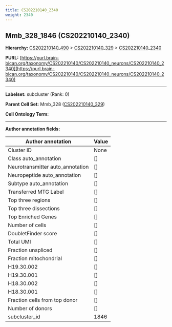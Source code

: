 ```yaml
---
title: CS202210140_2340
weight: 2340
---
```

## Mmb_328_1846 (CS202210140_2340)
<b>Hierarchy: </b>
[CS202210140_490](../CS202210140_490) >
[CS202210140_329](../CS202210140_329) >
[CS202210140_2340](../CS202210140_2340)

**PURL:** [https://purl.brain-bican.org/taxonomy/CS202210140/CS202210140_neurons/CS202210140_2340](https://purl.brain-bican.org/taxonomy/CS202210140/CS202210140_neurons/CS202210140_2340)

---


**Labelset:** subcluster (Rank: 0)

**Parent Cell Set:** Mmb_328 ([CS202210140_329](../CS202210140_329))



**Cell Ontology Term:** 

[MARKER GENES.]: #


---

[TRANSFERRED ANNOTATIONS.]: #


[AUTHOR ANNOTATION FIELDS.]: #


**Author annotation fields:**

| Author annotation | Value |
|-------------------|-------|
|Cluster ID|None|
|Class auto_annotation|[]|
|Neurotransmitter auto_annotation|[]|
|Neuropeptide auto_annotation|[]|
|Subtype auto_annotation|[]|
|Transferred MTG Label|[]|
|Top three regions|[]|
|Top three dissections|[]|
|Top Enriched Genes|[]|
|Number of cells|[]|
|DoubletFinder score|[]|
|Total UMI|[]|
|Fraction unspliced|[]|
|Fraction mitochondrial|[]|
|H19.30.002|[]|
|H19.30.001|[]|
|H18.30.002|[]|
|H18.30.001|[]|
|Fraction cells from top donor|[]|
|Number of donors|[]|
|subcluster_id|1846|
